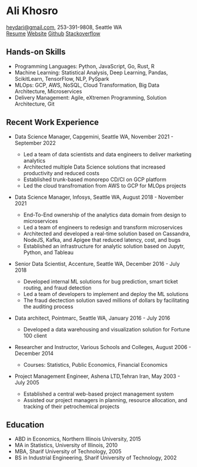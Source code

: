 # Ali Khosro

heydari@gmail.com, 253-391-9808, Seattle WA <br> [Resume](https://storage.googleapis.com/khosro/index.html) [Website](https://storage.googleapis.com/khosro/index.html) [Github](https://github.com/alan-khosro) [Stackoverflow](https://stackoverflow.com/users/5078847/ali-khosro)

## Hands-on Skills

-   Programming Languages: Python, JavaScript, Go, Rust, R
-   Machine Learning: Statistical Analysis, Deep Learning, Pandas, ScikitLearn, TensorFlow, NLP, PySpark
-   MLOps: GCP, AWS, NoSQL, Cloud Transformation, Big Data Architecture, Microservices
-   Delivery Management: Agile, eXtremen Programming, Solution Architecture, Git

## Recent Work Experience

-   Data Science Manager, Capgemini, Seattle WA, November 2021 - September 2022

    -   Led a team of data scientists and data engineers to deliver marketing analytics
    -   Architected multiple Data Science solutions that increased productivity and reduced costs
    -   Established trunk-based monorepo CD/CI on GCP platform
    -   Led the cloud transfromation from AWS to GCP for MLOps projects

-   Data Science Manager, Infosys, Seattle WA, August 2018 - November 2021

    -   End-To-End ownership of the analytics data domain from design to microservices
    -   Led a team of engineers to redesign and transform microservices
    -   Architected and developed a real-time solution based on Cassandra, NodeJS, Kafka, and Apigee that reduced latency, cost, and bugs
    -   Established an infrastructure for analytic solution based on Jupytr, Python, and Tableau

-   Senior Data Scientist, Accenture, Seattle WA, December 2016 - July 2018

    -   Developed internal ML solutions for bug prediction, smart ticket routing, and fraud detection
    -   Led a team of developers to implement and deploy the ML solutions
    -   The fraud dectection solution saved millions of dollars by facilitating the auditing process

-   Data architect, Pointmarc, Seattle WA, January 2016 - July 2016

    -   Developed a data warehousing and visualization solution for Fortune 100 client

-   Researcher and Instructor, Various Schools and Colleges, August 2006 - December 2014

    -   Courses: Statistics, Public Economics, Financial Economics

-   Project Management Engineer, Ashena LTD,Tehran Iran, May 2003 - July 2005
    -   Established a central web-based project management system
    -   Assisted our project managers in planning, resource allocation, and tracking of their petrochemical projects

## Education

-   ABD in Economics, Northern Illinois University, 2015
-   MA in Statistics, University of Illinois, 2010
-   MBA, Sharif University of Technology, 2005
-   BS in Industrial Engineering, Sharif University of Technology, 2002
